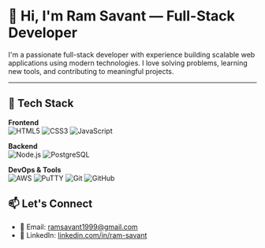 # 👋 Hi, I'm Ram Savant — Full-Stack Developer

I'm a passionate full-stack developer with experience building scalable web applications using modern technologies. I love solving problems, learning new tools, and contributing to meaningful projects.

---

## 🚀 Tech Stack

**Frontend**  
![HTML5](https://img.shields.io/badge/HTML5-E34F26?style=flat&logo=html5&logoColor=white)
![CSS3](https://img.shields.io/badge/CSS3-1572B6?style=flat&logo=css3&logoColor=white)
![JavaScript](https://img.shields.io/badge/JavaScript-F7DF1E?style=flat&logo=javascript&logoColor=black)

**Backend**  
![Node.js](https://img.shields.io/badge/Node.js-339933?style=flat&logo=nodedotjs&logoColor=white)
![PostgreSQL](https://img.shields.io/badge/PostgreSQL-4169E1?style=flat&logo=postgresql&logoColor=white)

**DevOps & Tools**  
![AWS](https://img.shields.io/badge/AWS-232F3E?style=flat&logo=amazon-aws&logoColor=white)
![PuTTY](https://img.shields.io/badge/PuTTY-000000?style=flat&logo=putty&logoColor=white)
![Git](https://img.shields.io/badge/Git-F05032?style=flat&logo=git&logoColor=white)
![GitHub](https://img.shields.io/badge/GitHub-181717?style=flat&logo=github&logoColor=white)


## 📫 Let's Connect

- 📧 Email: ramsavant1999@gmail.com
- 💼 LinkedIn: [linkedin.com/in/ram-savant](https://linkedin.com/in/ram-savant)


